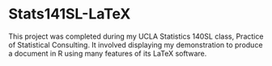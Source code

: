 # Stats141SL-LaTeX

This project was completed during my UCLA Statistics 140SL class, Practice of Statistical Consulting. It involved displaying my demonstration to produce a document in R using many features of its LaTeX software. 
